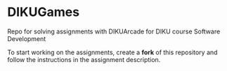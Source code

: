 # DIKUGames
Repo for solving assignments with DIKUArcade for DIKU course Software Development

To start working on the assignments, create a **fork** of this repository
and follow the instructions in the assignment description.
